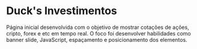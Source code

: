 # Duck's Investimentos
Página inicial desenvolvida com o objetivo de mostrar cotações de ações, cripto, forex e etc em tempo real.
O foco foi desenvolver habilidades como banner slide, JavaScript, espaçamento e posicionamento dos elementos.
